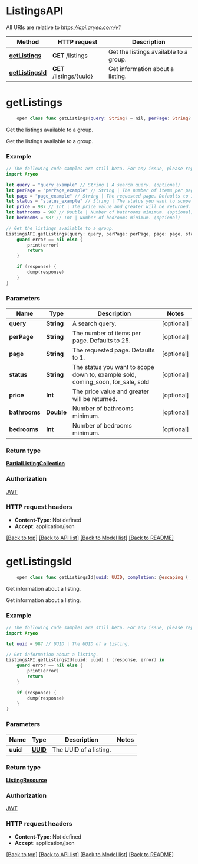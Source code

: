 # ListingsAPI

All URIs are relative to *https://api.aryeo.com/v1*

Method | HTTP request | Description
------------- | ------------- | -------------
[**getListings**](ListingsAPI.md#getlistings) | **GET** /listings | Get the listings available to a group.
[**getListingsId**](ListingsAPI.md#getlistingsid) | **GET** /listings/{uuid} | Get information about a listing.


# **getListings**
```swift
    open class func getListings(query: String? = nil, perPage: String? = nil, page: String? = nil, status: Status_getListings? = nil, price: Int? = nil, bathrooms: Double? = nil, bedrooms: Int? = nil, completion: @escaping (_ data: PartialListingCollection?, _ error: Error?) -> Void)
```

Get the listings available to a group.

Get the listings available to a group.

### Example 
```swift
// The following code samples are still beta. For any issue, please report via http://github.com/OpenAPITools/openapi-generator/issues/new
import Aryeo

let query = "query_example" // String | A search query. (optional)
let perPage = "perPage_example" // String | The number of items per page. Defaults to 25. (optional)
let page = "page_example" // String | The requested page. Defaults to 1. (optional)
let status = "status_example" // String | The status you want to scope down to, example sold,  coming_soon,  for_sale, sold (optional)
let price = 987 // Int | The price value and greater will be returned. (optional)
let bathrooms = 987 // Double | Number of bathrooms minimum. (optional)
let bedrooms = 987 // Int | Number of bedrooms minimum. (optional)

// Get the listings available to a group.
ListingsAPI.getListings(query: query, perPage: perPage, page: page, status: status, price: price, bathrooms: bathrooms, bedrooms: bedrooms) { (response, error) in
    guard error == nil else {
        print(error)
        return
    }

    if (response) {
        dump(response)
    }
}
```

### Parameters

Name | Type | Description  | Notes
------------- | ------------- | ------------- | -------------
 **query** | **String** | A search query. | [optional] 
 **perPage** | **String** | The number of items per page. Defaults to 25. | [optional] 
 **page** | **String** | The requested page. Defaults to 1. | [optional] 
 **status** | **String** | The status you want to scope down to, example sold,  coming_soon,  for_sale, sold | [optional] 
 **price** | **Int** | The price value and greater will be returned. | [optional] 
 **bathrooms** | **Double** | Number of bathrooms minimum. | [optional] 
 **bedrooms** | **Int** | Number of bedrooms minimum. | [optional] 

### Return type

[**PartialListingCollection**](PartialListingCollection.md)

### Authorization

[JWT](../README.md#JWT)

### HTTP request headers

 - **Content-Type**: Not defined
 - **Accept**: application/json

[[Back to top]](#) [[Back to API list]](../README.md#documentation-for-api-endpoints) [[Back to Model list]](../README.md#documentation-for-models) [[Back to README]](../README.md)

# **getListingsId**
```swift
    open class func getListingsId(uuid: UUID, completion: @escaping (_ data: ListingResource?, _ error: Error?) -> Void)
```

Get information about a listing.

Get information about a listing.

### Example 
```swift
// The following code samples are still beta. For any issue, please report via http://github.com/OpenAPITools/openapi-generator/issues/new
import Aryeo

let uuid = 987 // UUID | The UUID of a listing.

// Get information about a listing.
ListingsAPI.getListingsId(uuid: uuid) { (response, error) in
    guard error == nil else {
        print(error)
        return
    }

    if (response) {
        dump(response)
    }
}
```

### Parameters

Name | Type | Description  | Notes
------------- | ------------- | ------------- | -------------
 **uuid** | [**UUID**](.md) | The UUID of a listing. | 

### Return type

[**ListingResource**](ListingResource.md)

### Authorization

[JWT](../README.md#JWT)

### HTTP request headers

 - **Content-Type**: Not defined
 - **Accept**: application/json

[[Back to top]](#) [[Back to API list]](../README.md#documentation-for-api-endpoints) [[Back to Model list]](../README.md#documentation-for-models) [[Back to README]](../README.md)

